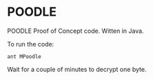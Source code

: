 POODLE
======

POODLE Proof of Concept code. Witten in Java.

To run the code:

```
ant MPoodle
```

Wait for a couple of minutes to decrypt one byte.
